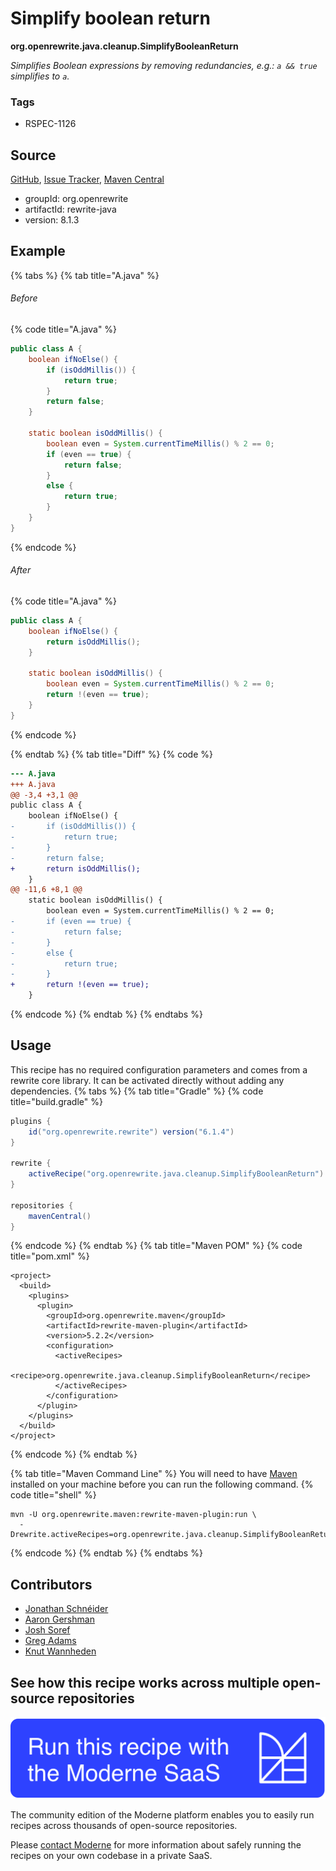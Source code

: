 # Simplify boolean return

**org.openrewrite.java.cleanup.SimplifyBooleanReturn**

_Simplifies Boolean expressions by removing redundancies, e.g.: `a && true` simplifies to `a`._

### Tags

* RSPEC-1126

## Source

[GitHub](https://github.com/openrewrite/rewrite/blob/main/rewrite-java/src/main/java/org/openrewrite/java/cleanup/SimplifyBooleanReturn.java), [Issue Tracker](https://github.com/openrewrite/rewrite/issues), [Maven Central](https://central.sonatype.com/artifact/org.openrewrite/rewrite-java/8.1.3/jar)

* groupId: org.openrewrite
* artifactId: rewrite-java
* version: 8.1.3

## Example


{% tabs %}
{% tab title="A.java" %}

###### Before
{% code title="A.java" %}
```java
public class A {
    boolean ifNoElse() {
        if (isOddMillis()) {
            return true;
        }
        return false;
    }

    static boolean isOddMillis() {
        boolean even = System.currentTimeMillis() % 2 == 0;
        if (even == true) {
            return false;
        }
        else {
            return true;
        }
    }
}
```
{% endcode %}

###### After
{% code title="A.java" %}
```java
public class A {
    boolean ifNoElse() {
        return isOddMillis();
    }

    static boolean isOddMillis() {
        boolean even = System.currentTimeMillis() % 2 == 0;
        return !(even == true);
    }
}
```
{% endcode %}

{% endtab %}
{% tab title="Diff" %}
{% code %}
```diff
--- A.java
+++ A.java
@@ -3,4 +3,1 @@
public class A {
    boolean ifNoElse() {
-       if (isOddMillis()) {
-           return true;
-       }
-       return false;
+       return isOddMillis();
    }
@@ -11,6 +8,1 @@
    static boolean isOddMillis() {
        boolean even = System.currentTimeMillis() % 2 == 0;
-       if (even == true) {
-           return false;
-       }
-       else {
-           return true;
-       }
+       return !(even == true);
    }
```
{% endcode %}
{% endtab %}
{% endtabs %}


## Usage

This recipe has no required configuration parameters and comes from a rewrite core library. It can be activated directly without adding any dependencies.
{% tabs %}
{% tab title="Gradle" %}
{% code title="build.gradle" %}
```groovy
plugins {
    id("org.openrewrite.rewrite") version("6.1.4")
}

rewrite {
    activeRecipe("org.openrewrite.java.cleanup.SimplifyBooleanReturn")
}

repositories {
    mavenCentral()
}

```
{% endcode %}
{% endtab %}
{% tab title="Maven POM" %}
{% code title="pom.xml" %}
```markup
<project>
  <build>
    <plugins>
      <plugin>
        <groupId>org.openrewrite.maven</groupId>
        <artifactId>rewrite-maven-plugin</artifactId>
        <version>5.2.2</version>
        <configuration>
          <activeRecipes>
            <recipe>org.openrewrite.java.cleanup.SimplifyBooleanReturn</recipe>
          </activeRecipes>
        </configuration>
      </plugin>
    </plugins>
  </build>
</project>
```
{% endcode %}
{% endtab %}

{% tab title="Maven Command Line" %}
You will need to have [Maven](https://maven.apache.org/download.cgi) installed on your machine before you can run the following command.
{% code title="shell" %}
```shell
mvn -U org.openrewrite.maven:rewrite-maven-plugin:run \
  -Drewrite.activeRecipes=org.openrewrite.java.cleanup.SimplifyBooleanReturn
```
{% endcode %}
{% endtab %}
{% endtabs %}

## Contributors
* [Jonathan Schnéider](jkschneider@gmail.com)
* [Aaron Gershman](aegershman@gmail.com)
* [Josh Soref](2119212+jsoref@users.noreply.github.com)
* [Greg Adams](greg@moderne.io)
* [Knut Wannheden](knut@moderne.io)


## See how this recipe works across multiple open-source repositories

[![Moderne Link Image](/.gitbook/assets/ModerneRecipeButton.png)](https://app.moderne.io/recipes/org.openrewrite.java.cleanup.SimplifyBooleanReturn)

The community edition of the Moderne platform enables you to easily run recipes across thousands of open-source repositories.

Please [contact Moderne](https://moderne.io/product) for more information about safely running the recipes on your own codebase in a private SaaS.
